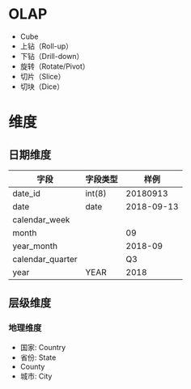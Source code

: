 
# OLAP

- Cube
- 上钻（Roll-up）
- 下钻（Drill-down）
- 旋转（Rotate/Pivot）
- 切片（Slice）
- 切块（Dice）

# 维度

## 日期维度

| 字段 | 字段类型 | 样例 |
| --- | --- | --- |
| date_id | int(8) | 20180913 |
| date | date | 2018-09-13 |
| calendar_week | | | 
| month | | 09 |
| year_month | | 2018-09 |
| calendar_quarter | | Q3 |
| year | YEAR | 2018 |

## 层级维度

### 地理维度

- 国家: Country
- 省份: State
- County
- 城市: City

